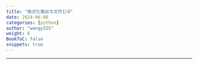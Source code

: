 ```yaml
---
title: "格式化输出与文件I/O"
date: 2024-06-06
categories: [python]
author: "wangy325"
weight: 6
BookToC: false
snippets: true
---
```


---

